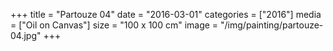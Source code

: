 +++
title = "Partouze 04"
date = "2016-03-01"
categories = ["2016"]
media = ["Oil on Canvas"]
size = "100 x 100 cm"
image = "/img/painting/partouze-04.jpg"
+++
